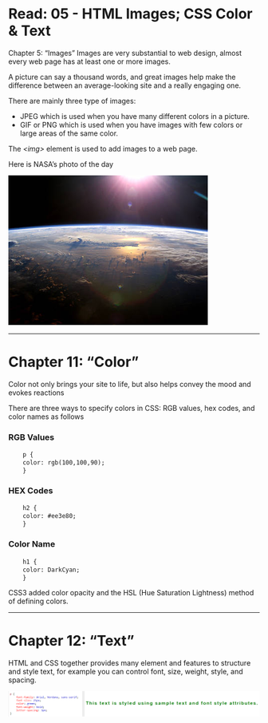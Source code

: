 # Read: 05 - HTML Images; CSS Color & Text

Chapter 5: “Images”
Images are very substantial to web design, almost every web page has at least one or more images.

A picture can say a thousand words, and great images help make the difference between an average-looking site and a really engaging one.

There are mainly three type of images:
- JPEG which is used when you have many different colors in a picture.
- GIF or PNG which is used when you have images with few colors or large areas of the same color.

The *\<img\>* element is used to add images to a web page.

Here is NASA’s photo of the day

![nasa](nasa.jpeg)

------------------------------------------------------------------------------------------------------------------------------

# Chapter 11: “Color”

Color not only brings your site to life, but also helps 
convey the mood and evokes reactions

There are three ways to specify colors in CSS: 
RGB values, hex codes, and color names as follows

### RGB Values
```
    p {
    color: rgb(100,100,90);
    }
```

### HEX Codes
```
    h2 {
    color: #ee3e80;
    }
```


### Color Name
```
    h1 {
    color: DarkCyan;
    } 
```

CSS3 added color opacity and the HSL (Hue Saturation Lightness) method of defining colors.

------------------------------------------------------------------------------------------------------------------------------

# Chapter 12: “Text”

HTML and CSS together provides many element and features to structure and style text, for example you can control font, size, weight, style, and spacing.

![example](text.PNG)